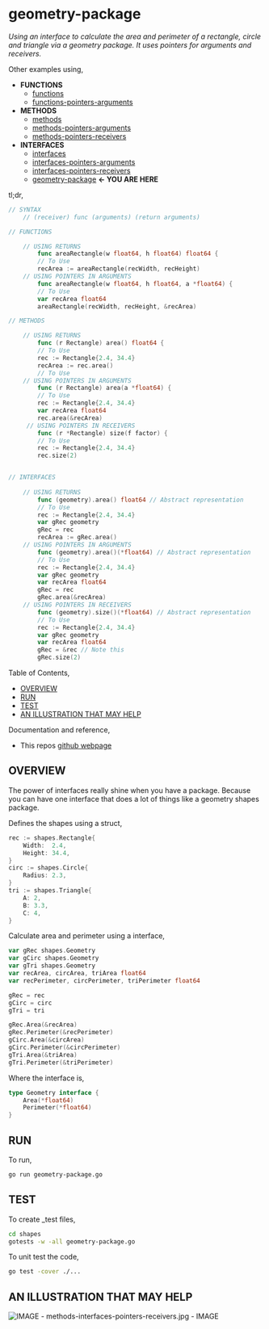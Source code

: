 # geometry-package

 _Using an interface to calculate the area and perimeter of a rectangle,
circle and triangle via a geometry package.
It uses pointers for arguments and receivers._

Other examples using,

* **FUNCTIONS**
  * [functions](https://github.com/JeffDeCola/my-go-examples/tree/master/functions-methods-interfaces/functions/functions)
  * [functions-pointers-arguments](https://github.com/JeffDeCola/my-go-examples/tree/master/functions-methods-interfaces/functions/functions-pointers-arguments)
* **METHODS**
  * [methods](https://github.com/JeffDeCola/my-go-examples/tree/master/functions-methods-interfaces/methods/methods)
  * [methods-pointers-arguments](https://github.com/JeffDeCola/my-go-examples/tree/master/functions-methods-interfaces/methods/methods-pointers-arguments)
  * [methods-pointers-receivers](https://github.com/JeffDeCola/my-go-examples/tree/master/functions-methods-interfaces/methods/methods-pointers-receivers)
* **INTERFACES**
  * [interfaces](https://github.com/JeffDeCola/my-go-examples/tree/master/functions-methods-interfaces/interfaces/interfaces)
  * [interfaces-pointers-arguments](https://github.com/JeffDeCola/my-go-examples/tree/master/functions-methods-interfaces/interfaces/interfaces-pointers-arguments)
  * [interfaces-pointers-receivers](https://github.com/JeffDeCola/my-go-examples/tree/master/functions-methods-interfaces/interfaces/interfaces-pointers-receivers)
  * [geometry-package](https://github.com/JeffDeCola/my-go-examples/tree/master/functions-methods-interfaces/interfaces/geometry-package)
    **<- YOU ARE HERE**

tl;dr,

```go
// SYNTAX
    // (receiver) func (arguments) (return arguments)

// FUNCTIONS

    // USING RETURNS
        func areaRectangle(w float64, h float64) float64 {
        // To Use
        recArea := areaRectangle(recWidth, recHeight)
    // USING POINTERS IN ARGUMENTS
        func areaRectangle(w float64, h float64, a *float64) {
        // To Use
        var recArea float64
        areaRectangle(recWidth, recHeight, &recArea)

// METHODS

    // USING RETURNS
        func (r Rectangle) area() float64 {
        // To Use
        rec := Rectangle{2.4, 34.4}
        recArea := rec.area()
        // To Use
    // USING POINTERS IN ARGUMENTS
        func (r Rectangle) area(a *float64) {
        // To Use
        rec := Rectangle{2.4, 34.4}
        var recArea float64
        rec.area(&recArea)
     // USING POINTERS IN RECEIVERS
        func (r *Rectangle) size(f factor) {
        // To Use
        rec := Rectangle{2.4, 34.4}
        rec.size(2)


// INTERFACES
    
    // USING RETURNS
        func (geometry).area() float64 // Abstract representation
        // To Use
        rec := Rectangle{2.4, 34.4}
        var gRec geometry
        gRec = rec
        recArea := gRec.area()
    // USING POINTERS IN ARGUMENTS
        func (geometry).area()(*float64) // Abstract representation
        // To Use
        rec := Rectangle{2.4, 34.4}
        var gRec geometry
        var recArea float64
        gRec = rec
        gRec.area(&recArea)
    // USING POINTERS IN RECEIVERS
        func (geometry).size()(*float64) // Abstract representation
        // To Use
        rec := Rectangle{2.4, 34.4}
        var gRec geometry
        var recArea float64
        gRec = &rec // Note this
        gRec.size(2)
```

Table of Contents,

* [OVERVIEW](https://github.com/JeffDeCola/my-go-examples/tree/master/basic-syntax/interfaces/shapes-package-ptrs#overview)
* [RUN](https://github.com/JeffDeCola/my-go-examples/tree/master/basic-syntax/interfaces/shapes-package-ptrs#run)
* [TEST](https://github.com/JeffDeCola/my-go-examples/tree/master/basic-syntax/interfaces/shapes-package-ptrs#test)
* [AN ILLUSTRATION THAT MAY HELP](https://github.com/JeffDeCola/my-go-examples/tree/master/basic-syntax/interfaces/shapes-package-ptrs#an-illustration-that-may-help)

Documentation and reference,

* This repos [github webpage](https://jeffdecola.github.io/my-go-examples/)

## OVERVIEW

The power of interfaces really shine when you have a package.
Because you can have one interface that does a lot of things
like a geometry shapes package.

Defines the shapes using a struct,

```go
rec := shapes.Rectangle{
    Width:  2.4,
    Height: 34.4,
}
circ := shapes.Circle{
    Radius: 2.3,
}
tri := shapes.Triangle{
    A: 2,
    B: 3.3,
    C: 4,
}
```

Calculate area and perimeter using a interface,

```go
var gRec shapes.Geometry
var gCirc shapes.Geometry
var gTri shapes.Geometry
var recArea, circArea, triArea float64
var recPerimeter, circPerimeter, triPerimeter float64

gRec = rec
gCirc = circ
gTri = tri

gRec.Area(&recArea)
gRec.Perimeter(&recPerimeter)
gCirc.Area(&circArea)
gCirc.Perimeter(&circPerimeter)
gTri.Area(&triArea)
gTri.Perimeter(&triPerimeter)
```

Where the interface is,

```go
type Geometry interface {
    Area(*float64) 
    Perimeter(*float64)
}
```

## RUN

To run,

```bash
go run geometry-package.go
```

## TEST

To create _test files,

```bash
cd shapes
gotests -w -all geometry-package.go
```

To unit test the code,

```bash
go test -cover ./... 
```

## AN ILLUSTRATION THAT MAY HELP

![IMAGE - methods-interfaces-pointers-receivers.jpg - IMAGE](../../../docs/pics/basic-syntax/methods-interfaces-pointers-receivers.jpg)
